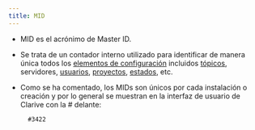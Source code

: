 ```yaml
---
title: MID
---
```

* MID es el acrónimo de Master ID.
* Se trata de un contador interno utilizado para identificar de manera única todos los [elementos de configuración](concepts/ci) incluidos [tópicos](concepts/topic), servidores, [usuarios](admin/user), [proyectos](concepts/project), [estados](concepts/status), etc.
* Como se ha comentado, los MIDs son únicos por cada instalación o creación y por lo general se muestran en la interfaz de usuario de Clarive con la # delante:
            
        #3422


    
